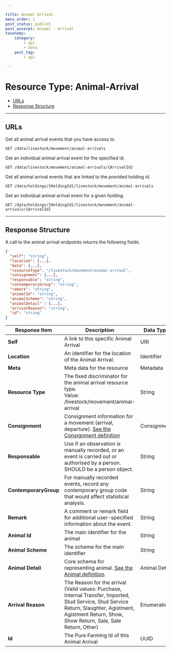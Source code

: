 ```yaml
---

title: Animal Arrival
menu_order: 1
post_status: publish
post_excerpt: Animal - Arrival
taxonomy:
    category:
        - api
        - data
    post_tag:
        - api

---
```


# Resource Type: Animal-Arrival

- [URLs]()
- [Response Structure]()

---

## URLs

Get all animal arrival events that you have access to.

```
GET /data/livestock/movement/animal-arrivals
```

Get an individual animal arrival event for the specified id. 

```
GET /data/livestock/movement/animal-arrivals/{ArrivalId}
```

Get all animal arrival events that are linked to the provided holding id.

```
GET /data/holdings/{HoldingId}/livestock/movement/animal-arrivals
```

Get an individual animal arrival event for a given holding. 

```
GET /data/holdings/{HoldingId}/livestock/movement/animal-arrivals/{ArrivalId}
```

---

## Response Structure

A call to the animal arrival endpoints returns the following fields.

```json
{
  "self": "string",
  "location": {...},
  "meta": {...},
  "resourceType": "/livestock/movement/animal-arrival",
  "consignment": {...},
  "responsable": "string",
  "contemporaryGroup": "string",
  "remark": "string",
  "animalId": "string",
  "animalScheme": "string",
  "animalDetail" : {...},
  "arrivalReason": "string",
  "id": "string"
}
```

| Response Item | Description | Data Type |
| ------------- | ----------- | --------- |
|**Self** | A link to this specific Animal Arrival | URI |
|**Location** | An identifier for the location of the Animal Arrival.| Identifier |
|**Meta** | Meta data for the resource | Metadata |
|**Resource Type** | The fixed discriminator for the animal arrival resource type.<br/>Value: /livestock/movement/animal-arrival  | String |
|**Consignment** | Consignment information for a movement (arrival, departure). [See the Consignment definition](/resource-types/livestock/movements/consignment.md) | Consignment |
|**Responsable** | Use if an observation is manually recorded, or an event is carried out or authorised by a person. SHOULD be a person object. | String |
|**ContemporaryGroup** | For manually recorded events, record any contemporary group code that would affect statistical analysis.| String |
|**Remark** | A comment or remark field for additional user-specified information about the event. | String |
|**Animal Id** | The main identifier for the animal | String |
|**Animal Scheme** | The scheme for the main identifier | String |
|**Animal Detail** | Core schema for representing animal. [See the Animal definition](/resource-types/livestock/animals.md).  | Animal Detail |
|**Arrival Reason** | The Reason for the arrival (Valid values: Purchase, Internal Transfer, Imported, Stud Service, Stud Service Return, Slaughter, Agistment, Agistment Return, Show, Show Return, Sale, Sale Return, Other) | Enumeration |
|**Id** | The Pure Farming Id of this Animal Arrival | UUID |